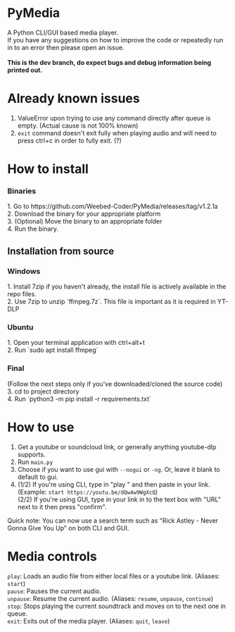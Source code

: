 # PyMedia
A Python CLI/GUI based media player. <br>
If you have any suggestions on how to improve the code or repeatedly run in to an error then please open an issue. <br><br>
<b>This is the dev branch, do expect bugs and debug information being printed out.</b>

# Already known issues
1. ValueError upon trying to use any command directly after queue is empty. (Actual cause is not 100% known)
2. `exit` command doesn't exit fully when playing audio and will need to press ctrl+c in order to fully exit. (?)

# How to install
<h3>Binaries</h3>
1. Go to https://github.com/Weebed-Coder/PyMedia/releases/tag/v1.2.1a <br>
2. Download the binary for your appropriate platform <br>
3. (Optional) Move the binary to an appropriate folder <br>
4. Run the binary.

<h2>Installation from source</h2>
<h3>Windows</h3>
1. Install 7zip if you haven't already, the install file is actively available in the repo files. <br>
2. Use 7zip to unzip `ffmpeg.7z`. This file is important as it is required in YT-DLP
<h3>Ubuntu</h3>
1. Open your terminal application with ctrl+alt+t <br>
2. Run `sudo apt install ffmpeg`
<h3>Final</h3>
(Follow the next steps only if you've downloaded/cloned the source code)<br>
3. cd to project directory <br>
4. Run `python3 -m pip install -r requirements.txt`

# How to use
1. Get a youtube or soundcloud link, or generally anything youtube-dlp supports.
2. Run `main.py`
3. Choose if you want to use gui with `--nogui` or `-ng`. Or, leave it blank to default to gui. <br>
4. (1/2) If you're using CLI, type in "play " and then paste in your link. (Example: `start https://youtu.be/dQw4w9WgXcQ`) <br>
(2/2) If you're using GUI, type in your link in to the text box with "URL" next to it then press "confirm". <br>

Quick note: You can now use a search term such as "Rick Astley - Never Gonna Give You Up" on both CLI and GUI.

# Media controls
`play`: Loads an audio file from either local files or a youtube link. (Aliases: `start`) <br>
`pause`: Pauses the current audio. <br>
`unpause`: Resume the current audio. (Aliases: `resume`, `unpause`, `continue`) <br>
`stop`: Stops playing the current soundtrack and moves on to the next one in queue. <br>
`exit`: Exits out of the media player. (Aliases: `quit`, `leave`)
